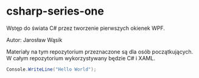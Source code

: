 # csharp-series-one
Wstęp do świata C# przez tworzenie pierwszych okienek WPF.

Autor: Jarosław Wąsik

Materiały na tym repozytorium przeznaczone są dla osób początkujących.
W całym repozytorium wykorzystywany będzie C# i XAML.

```csharp
Console.WriteLine("Hello World");
```
